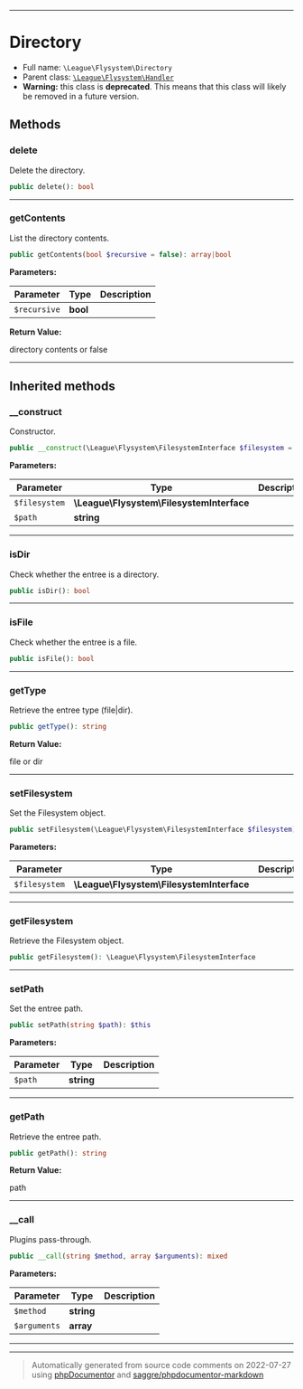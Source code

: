 ***

# Directory





* Full name: `\League\Flysystem\Directory`
* Parent class: [`\League\Flysystem\Handler`](./Handler.md)
* **Warning:** this class is **deprecated**. This means that this class will likely be removed in a future version.




## Methods


### delete

Delete the directory.

```php
public delete(): bool
```











***

### getContents

List the directory contents.

```php
public getContents(bool $recursive = false): array|bool
```








**Parameters:**

| Parameter | Type | Description |
|-----------|------|-------------|
| `$recursive` | **bool** |  |


**Return Value:**

directory contents or false



***


## Inherited methods


### __construct

Constructor.

```php
public __construct(\League\Flysystem\FilesystemInterface $filesystem = null, string $path = null): mixed
```








**Parameters:**

| Parameter | Type | Description |
|-----------|------|-------------|
| `$filesystem` | **\League\Flysystem\FilesystemInterface** |  |
| `$path` | **string** |  |




***

### isDir

Check whether the entree is a directory.

```php
public isDir(): bool
```











***

### isFile

Check whether the entree is a file.

```php
public isFile(): bool
```











***

### getType

Retrieve the entree type (file|dir).

```php
public getType(): string
```









**Return Value:**

file or dir



***

### setFilesystem

Set the Filesystem object.

```php
public setFilesystem(\League\Flysystem\FilesystemInterface $filesystem): $this
```








**Parameters:**

| Parameter | Type | Description |
|-----------|------|-------------|
| `$filesystem` | **\League\Flysystem\FilesystemInterface** |  |




***

### getFilesystem

Retrieve the Filesystem object.

```php
public getFilesystem(): \League\Flysystem\FilesystemInterface
```











***

### setPath

Set the entree path.

```php
public setPath(string $path): $this
```








**Parameters:**

| Parameter | Type | Description |
|-----------|------|-------------|
| `$path` | **string** |  |




***

### getPath

Retrieve the entree path.

```php
public getPath(): string
```









**Return Value:**

path



***

### __call

Plugins pass-through.

```php
public __call(string $method, array $arguments): mixed
```








**Parameters:**

| Parameter | Type | Description |
|-----------|------|-------------|
| `$method` | **string** |  |
| `$arguments` | **array** |  |




***


***
> Automatically generated from source code comments on 2022-07-27 using [phpDocumentor](http://www.phpdoc.org/) and [saggre/phpdocumentor-markdown](https://github.com/Saggre/phpDocumentor-markdown)
